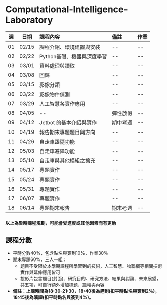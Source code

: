 # Computational-Intelligence-Laboratory

| 週 | 日期 | 課程內容 | 備註 | 作業 |
| :----: | :----: | :---- | :---- | :---- | 
| 01 | 02/15 | 課程介紹、環境建置與安裝 | -- | -- | 
| 02 | 02/22 | Python基礎、機器與深度學習 | -- | -- | 
| 03 | 03/01 | 資料處理與讀取 | -- | -- | 
| 04 | 03/08 | 回歸 | -- | -- | 
| 05 | 03/15 | 影像分類 | -- | -- | 
| 06 | 03/22 | 影像物件偵測 | -- | -- | 
| 07 | 03/29 | 人工智慧各實作應用 | -- | -- | 
| 08 | 04/05 | -- | 彈性放假 | -- | 
| 09 | 04/12 | Jetbot 的基本介紹與實作 | 期中考週 | -- | 
| 10 | 04/19 | 報告期末專題題目與方向 | -- | -- | 
| 11 | 04/26 | 自走車跟隨功能 | -- | -- | 
| 12 | 05/03 | 自走車避障功能 | -- | -- | 
| 13 | 05/10 | 自走車與其他模組之擴充 | -- | -- | 
| 14 | 05/17 | 專題實作 | -- | -- | 
| 15 | 05/24 | 專題實作 | -- | -- | 
| 16 | 05/31 | 專題實作 | -- | -- | 
| 17 | 06/07 | 專題實作 | -- | -- | 
| 18 | 06/14 | 專題期末報告 | 期末考週 | -- | 

#### 以上為暫時課程規劃，可能會受進度或其他因素而有更動

## 課程分數
* 平時分數40%，包含點名與簽到10%，作業30%
* 期末專題60%，三人一組：
  * 題目不受限於本學期課程所學習到的技術，人工智慧、物聯網等相關技術實作與延伸應用皆可
  * 投影片包含題目(封面)、研究目的、研究方法、結果與討論、未來展望，共五項，可自行額外增加標題、篇幅與內容
* **備註：上課時間為18:30-21:30，18:40後為遲到(扣平時點名與簽到2%)，18:45後為曠課(扣平時點名與簽到4%)。**

